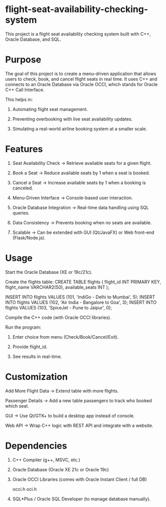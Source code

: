 # flight-seat-availability-checking-system
This project is a flight seat availability checking system built with C++, Oracle Database, and SQL.

# Purpose
The goal of this project is to create a menu-driven application that allows users to check, book, and cancel flight seats in real time. It uses C++ and connects to an Oracle Database via Oracle OCCI, which stands for Oracle C++ Call Interface.

This helps in:

1. Automating flight seat management.

2. Preventing overbooking with live seat availability updates.

3. Simulating a real-world airline booking system at a smaller scale.

# Features
1. Seat Availability Check → Retrieve available seats for a given flight.

2. Book a Seat → Reduce available seats by 1 when a seat is booked.

3. Cancel a Seat → Increase available seats by 1 when a booking is canceled.

4. Menu-Driven Interface → Console-based user interaction.

5. Oracle Database Integration → Real-time data handling using SQL queries.

6. Data Consistency → Prevents booking when no seats are available.

7. Scalable → Can be extended with GUI (Qt/JavaFX) or Web front-end (Flask/Node.js).

# Usage
Start the Oracle Database (XE or 19c/21c).

Create the flights table:
CREATE TABLE flights (
    flight_id INT PRIMARY KEY,
    flight_name VARCHAR2(50),
    available_seats INT
);

INSERT INTO flights VALUES (101, 'IndiGo - Delhi to Mumbai', 5);
INSERT INTO flights VALUES (102, 'Air India - Bangalore to Goa', 3);
INSERT INTO flights VALUES (103, 'SpiceJet - Pune to Jaipur', 0);

Compile the C++ code (with Oracle OCCI libraries).

Run the program:

1. Enter choice from menu (Check/Book/Cancel/Exit).

2. Provide flight_id.

3. See results in real-time.

# Customization

Add More Flight Data → Extend table with more flights.

Passenger Details → Add a new table passengers to track who booked which seat.

GUI → Use Qt/GTK+ to build a desktop app instead of console.

Web API → Wrap C++ logic with REST API and integrate with a website.


# Dependencies

1. C++ Compiler (g++, MSVC, etc.)

2. Oracle Database (Oracle XE 21c or Oracle 19c)

3. Oracle OCCI Libraries (comes with Oracle Instant Client / full DB)

      occi.h
      oci.h

5. SQL*Plus / Oracle SQL Developer (to manage database manually).

